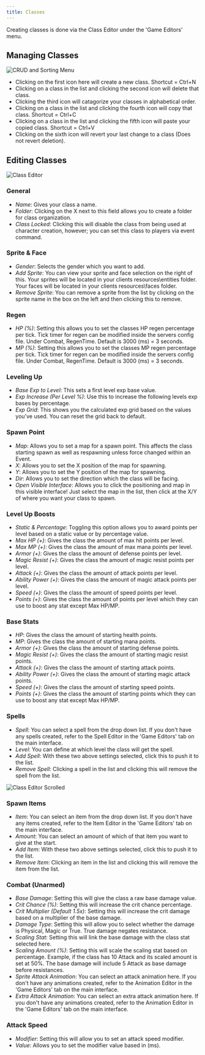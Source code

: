 ```yaml
---
title: Classes
---
```


Creating classes is done via the Class Editor under the 'Game Editors' menu.

## Managing Classes

![CRUD and Sorting Menu](https://github.com/AscensionGameDev/Intersect-Documentation/assets/72468758/1427a95c-c983-495c-908c-417bfbdd235f)

- Clicking on the first icon here will create a new class. Shortcut = Ctrl+N
- Clicking on a class in the list and clicking the second icon will delete that class.
- Clicking the third icon will catagorize your classes in alphabetical order.
- Clicking on a class in the list and clicking the fourth icon will copy that class. Shortcut = Ctrl+C
- Clicking on a class in the list and clicking the fifth icon will paste your copied class. Shortcut = Ctrl+V
- Clicking on the sixth icon will revert your last change to a class (Does not revert deletion).

## Editing Classes

![Class Editor](https://github.com/AscensionGameDev/Intersect-Documentation/assets/72468758/34209309-3973-4965-9fc8-86c8d5a36e86)

### General
- *Name*: Gives your class a name.
- *Folder*: Clicking on the X next to this field allows you to create a folder for class organization.
- *Class Locked*: Clicking this will disable the class from being used at character creation, however; you can set this class to players via event command.
  
### Sprite & Face
- *Gender*: Selects the gender which you want to add.
- *Add Sprite*: You can view your sprite and face selection on the right of this. Your sprites will be located in your clients resources\entities folder. Your faces will be located in your clients resources\faces folder.
- *Remove Sprite*: You can remove a sprite from the list by clicking on the sprite name in the box on the left and then clicking this to remove.

### Regen
- *HP (%)*: Setting this allows you to set the classes HP regen percentage per tick. Tick timer for regen can be modified inside the servers config file. Under Combat, RegenTime. Default is 3000 (ms) = 3 seconds.
- *MP (%)*: Setting this allows you to set the classes MP regen percentage per tick. Tick timer for regen can be modified inside the servers config file. Under Combat, RegenTime. Default is 3000 (ms) = 3 seconds.

### Leveling Up
- *Base Exp to Level*: This sets a first level exp base value.
- *Exp Increase (Per Level %)*: Use this to increase the following levels exp bases by percentage.
- *Exp Grid*: This shows you the calculated exp grid based on the values you've used. You can reset the grid back to default.

### Spawn Point
- *Map*: Allows you to set a map for a spawn point. This affects the class starting spawn as well as respawning unless force changed within an Event.
- *X*: Allows you to set the X position of the map for spawning.
- *Y*: Allows you to set the Y position of the map for spawning.
- *Dir*: Allows you to set the direction which the class will be facing.
- *Open Visible Interface*: Allows you to click the positioning and map in this visible interface! Just select the map in the list, then click at the X/Y of where you want your class to spawn.

### Level Up Boosts
- *Static & Percentage*: Toggling this option allows you to award points per level based on a static value or by percentage value.
- *Max HP (+)*: Gives the class the amount of max hit points per level.
- *Max MP (+)*: Gives the class the amount of max mana points per level.
- *Armor (+)*: Gives the class the amount of defense points per level.
- *Magic Resist (+)*: Gives the class the amount of magic resist points per level.
- *Attack (+)*: Gives the class the amount of attack points per level.
- *Ability Power (+)*: Gives the class the amount of magic attack points per level.
- *Speed (+)*: Gives the class the amount of speed points per level.
- *Points (+)*: Gives the class the amount of points per level which they can use to boost any stat except Max HP/MP.

### Base Stats
- *HP*: Gives the class the amount of starting health points.
- *MP*: Gives the class the amount of starting mana points.
- *Armor (+)*: Gives the class the amount of starting defense points.
- *Magic Resist (+)*: Gives the class the amount of starting magic resist points.
- *Attack (+)*: Gives the class the amount of starting attack points.
- *Ability Power (+)*: Gives the class the amount of starting magic attack points.
- *Speed (+)*: Gives the class the amount of starting speed points.
- *Points (+)*: Gives the class the amount of starting points which they can use to boost any stat except Max HP/MP.

### Spells
- *Spell*: You can select a spell from the drop down list. If you don't have any spells created, refer to the Spell Editor in the 'Game Editors' tab on the main interface.
- *Level*: You can define at which level the class will get the spell.
- *Add Spell*: With these two above settings selected, click this to push it to the list.
- *Remove Spell*: Clicking a spell in the list and clicking this will remove the spell from the list.

![Class Editor Scrolled](https://github.com/AscensionGameDev/Intersect-Documentation/assets/72468758/c49aff93-0b85-47b0-b04d-ca8436ab74cf)

### Spawn Items
- *Item*: You can select an item from the drop down list. If you don't have any items created, refer to the Item Editor in the 'Game Editors' tab on the main interface.
- *Amount*: You can select an amount of which of that item you want to give at the start.
- *Add Item*: With these two above settings selected, click this to push it to the list.
- *Remove Item*: Clicking an item in the list and clicking this will remove the item from the list.

### Combat (Unarmed)
- *Base Damage*: Setting this will give the class a raw base damage value.
- *Crit Chance (%)*: Setting this will increase the crit chance percentage.
- *Crit Multiplier (Default 1.5x)*: Setting this will increase the crit damage based on a multiplier of the base damage.
- *Damage Type*: Setting this will allow you to select whether the damage is Physical, Magic or True. True damage negates resistance.
- *Scaling Stat*: Setting this will link the base damage with the class stat selected here.
- *Scaling Amount (%)*: Setting this will scale the scaling stat based on percentage. Example, if the class has 10 Attack and its scaled amount is set at 50%. The base damage will include 5 Attack as base damage before resistances.
- *Sprite Attack Animation*: You can select an attack animation here. If you don't have any animations created, refer to the Animation Editor in the 'Game Editors' tab on the main interface.
- *Extra Attack Animation*: You can select an extra attack animation here. If you don't have any animations created, refer to the Animation Editor in the 'Game Editors' tab on the main interface.

### Attack Speed
- *Modifier*: Setting this will allow you to set an attack speed modifier.
- *Value*: Allows you to set the modifier value based in (ms).
